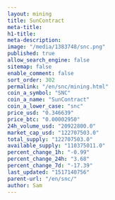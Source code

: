 ```yaml
---
layout: mining
title: SunContract
meta-title: 
h1-title: 
meta-description: 
image: "/media/1383748/snc.png"
published: true
allow_search_engine: false
sitemap: false
enable_comment: false
sort_order: 302
permalink: "/en/snc/mining.html"
coin_a_symbol: "SNC"
coin_a_name: "SunContract"
coin_a_lower_case: "snc"
price_usd: "0.346639"
price_btc: "0.00002950"
24h_volume_usd: "20922800.0"
market_cap_usd: "122707503.0"
total_supply: "122707503.0"
available_supply: "110375011.0"
percent_change_1h: "-0.99"
percent_change_24h: "3.68"
percent_change_7d: "-17.39"
last_updated: "1517140756"
parent-url: "/en/snc/"
author: Sam
---
```


